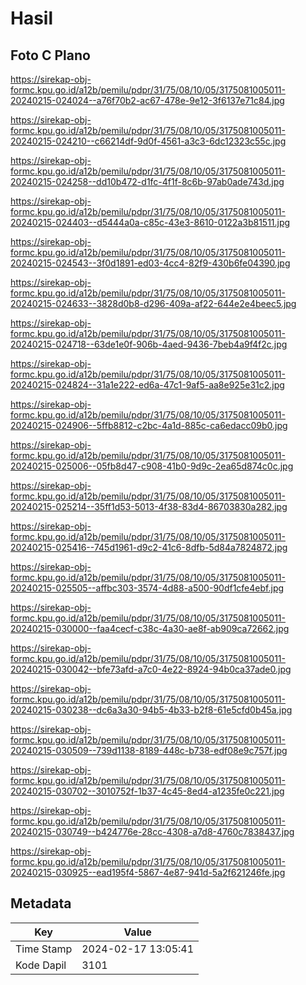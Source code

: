# Hasil

## Foto C Plano

https://sirekap-obj-formc.kpu.go.id/a12b/pemilu/pdpr/31/75/08/10/05/3175081005011-20240215-024024--a76f70b2-ac67-478e-9e12-3f6137e71c84.jpg

https://sirekap-obj-formc.kpu.go.id/a12b/pemilu/pdpr/31/75/08/10/05/3175081005011-20240215-024210--c66214df-9d0f-4561-a3c3-6dc12323c55c.jpg

https://sirekap-obj-formc.kpu.go.id/a12b/pemilu/pdpr/31/75/08/10/05/3175081005011-20240215-024258--dd10b472-d1fc-4f1f-8c6b-97ab0ade743d.jpg

https://sirekap-obj-formc.kpu.go.id/a12b/pemilu/pdpr/31/75/08/10/05/3175081005011-20240215-024403--d5444a0a-c85c-43e3-8610-0122a3b81511.jpg

https://sirekap-obj-formc.kpu.go.id/a12b/pemilu/pdpr/31/75/08/10/05/3175081005011-20240215-024543--3f0d1891-ed03-4cc4-82f9-430b6fe04390.jpg

https://sirekap-obj-formc.kpu.go.id/a12b/pemilu/pdpr/31/75/08/10/05/3175081005011-20240215-024633--3828d0b8-d296-409a-af22-644e2e4beec5.jpg

https://sirekap-obj-formc.kpu.go.id/a12b/pemilu/pdpr/31/75/08/10/05/3175081005011-20240215-024718--63de1e0f-906b-4aed-9436-7beb4a9f4f2c.jpg

https://sirekap-obj-formc.kpu.go.id/a12b/pemilu/pdpr/31/75/08/10/05/3175081005011-20240215-024824--31a1e222-ed6a-47c1-9af5-aa8e925e31c2.jpg

https://sirekap-obj-formc.kpu.go.id/a12b/pemilu/pdpr/31/75/08/10/05/3175081005011-20240215-024906--5ffb8812-c2bc-4a1d-885c-ca6edacc09b0.jpg

https://sirekap-obj-formc.kpu.go.id/a12b/pemilu/pdpr/31/75/08/10/05/3175081005011-20240215-025006--05fb8d47-c908-41b0-9d9c-2ea65d874c0c.jpg

https://sirekap-obj-formc.kpu.go.id/a12b/pemilu/pdpr/31/75/08/10/05/3175081005011-20240215-025214--35ff1d53-5013-4f38-83d4-86703830a282.jpg

https://sirekap-obj-formc.kpu.go.id/a12b/pemilu/pdpr/31/75/08/10/05/3175081005011-20240215-025416--745d1961-d9c2-41c6-8dfb-5d84a7824872.jpg

https://sirekap-obj-formc.kpu.go.id/a12b/pemilu/pdpr/31/75/08/10/05/3175081005011-20240215-025505--affbc303-3574-4d88-a500-90df1cfe4ebf.jpg

https://sirekap-obj-formc.kpu.go.id/a12b/pemilu/pdpr/31/75/08/10/05/3175081005011-20240215-030000--faa4cecf-c38c-4a30-ae8f-ab909ca72662.jpg

https://sirekap-obj-formc.kpu.go.id/a12b/pemilu/pdpr/31/75/08/10/05/3175081005011-20240215-030042--bfe73afd-a7c0-4e22-8924-94b0ca37ade0.jpg

https://sirekap-obj-formc.kpu.go.id/a12b/pemilu/pdpr/31/75/08/10/05/3175081005011-20240215-030238--dc6a3a30-94b5-4b33-b2f8-61e5cfd0b45a.jpg

https://sirekap-obj-formc.kpu.go.id/a12b/pemilu/pdpr/31/75/08/10/05/3175081005011-20240215-030509--739d1138-8189-448c-b738-edf08e9c757f.jpg

https://sirekap-obj-formc.kpu.go.id/a12b/pemilu/pdpr/31/75/08/10/05/3175081005011-20240215-030702--3010752f-1b37-4c45-8ed4-a1235fe0c221.jpg

https://sirekap-obj-formc.kpu.go.id/a12b/pemilu/pdpr/31/75/08/10/05/3175081005011-20240215-030749--b424776e-28cc-4308-a7d8-4760c7838437.jpg

https://sirekap-obj-formc.kpu.go.id/a12b/pemilu/pdpr/31/75/08/10/05/3175081005011-20240215-030925--ead195f4-5867-4e87-941d-5a2f621246fe.jpg


## Metadata

| Key        | Value               |
| ---------- | ------------------- |
| Time Stamp | 2024-02-17 13:05:41 |
| Kode Dapil | 3101                |




